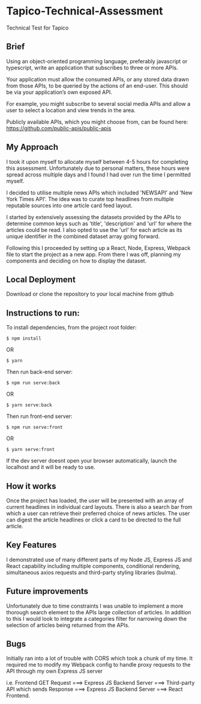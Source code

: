 # Tapico-Technical-Assessment
Technical Test for Tapico

## Brief
Using an object-oriented programming language, preferably javascript or typescript, write an application that subscribes to three or more APIs.

Your application must allow the consumed APIs, or any stored data drawn from those APIs, to be queried by the actions of an end-user. This should be via your application’s own exposed API.

For example, you might subscribe to several social media APIs and allow a user to select a location and view trends in the area.

Publicly available APIs, which you might choose from, can be found here: https://github.com/public-apis/public-apis

## My Approach
I took it upon myself to allocate myself between 4-5 hours for completing this assessment. Unfortunately due to personal matters, these hours were spread across multiple days and I found I had over run the time I permitted myself.

I decided to utilise multiple news APIs which included 'NEWSAPI' and 'New York Times API'. The idea was to curate top headlines from multiple reputable sources into one article card feed layout.


I started by extensively assessing the datasets provided by the APIs to determine common keys such as 'title', 'description' and 'url' for where the articles could be read. I also opted to use the 'url' for each article as its unique identifier in the combined dataset array going forward.

Following this I proceeded by setting up a React, Node, Express, Webpack file to start the project as a new app. From there I was off, planning my components and deciding on how to display the dataset.

## Local Deployment

Download or clone the repository to your local machine from github

## Instructions to run:
To install dependencies, from the project root folder:

```
$ npm install
```
OR

```
$ yarn
```

Then run back-end server:

```
$ npm run serve:back
```
OR

```
$ yarn serve:back
```

Then run front-end server:

```
$ npm run serve:front
```
OR

```
$ yarn serve:front
```


If the dev server doesnt open your browser automatically, launch the localhost and it will be ready to use.

## How it works
Once the project has loaded, the user will be presented with an array of current headlines in individual card layouts. There is also a search bar from which a user can retrieve their preferred choice of news articles. The user can digest the article headlines or click a card to be directed to the full article.

## Key Features

I demonstrated use of many different parts of my Node JS, Express JS and React capability including multiple components, conditional rendering, simultaneous axios requests and third-party styling libraries (bulma). 

## Future improvements
Unfortunately due to time constraints I was unable to implement a more thorough search element to the APIs large collection of articles. In addition to this I would look to integrate a categories filter for narrowing down the selection of articles being returned from the APIs.


## Bugs
Initially ran into a lot of trouble with CORS which took a chunk of my time. It required me to modify my Webpack config to handle proxy requests to the API
through my own Express JS server 

i.e. Frontend GET Request ===> Express JS Backend Server ===> Third-party API which sends Response ===> Express JS Backend Server ===> React Frontend.
